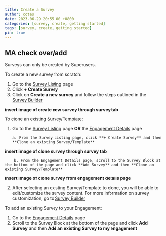 ```yaml
---
title: Create a Survey
author: cotes
date: 2023-06-29 20:55:00 +0800
categories: [survey, create, getting started]
tags: [survey, create, getting started]
pin: true
---
```


## MA check over/add

Surveys can only be created by Superusers.  

To create a new survey from scratch:
1. Go to the [Survey Listing](/met-guide/posts/survey-listing/) page
2. Click **+ Create Survey**
3. Click on **Create a new survey** and follow the steps outlined in the [Survey Builder](/met-guide/posts/survey-builder/)

**insert image of create new survey through survey tab**  

To clone an existing Survey/Template:
1. Go to the [Survey Listing](/met-guide/posts/survey-listing/) page **OR** the [Engagement Details](/met-guide/posts/engagement-details/) page
   
       a. From the Survey Listing page, click **+ Create Survey** and then **Clone an existing Survey/Template**

  **insert image of clone survey through survey tab**  
  
        b. From the Engagement Details page, scroll to the Survey Block at the bottom of the page and click **Add Survey** and then **Clone an existing Survey/Template**

  **insert image of clone survey from engagement details page**

2. After selecting an existing Survey/Template to clone, you will be able to edit/customize the survey content. For more information on survey customization, go to [Survey Builder](/met-guide/posts/survey-builder/)

To add an existing Survey to your Engagement:
1. Go to the [Engagement Details](/met-guide/posts/engagement-details/) page
2. Scroll to the Survey Block at the bottom of the page and click **Add Survey** and then **Add an existing Survey to my engagement**
